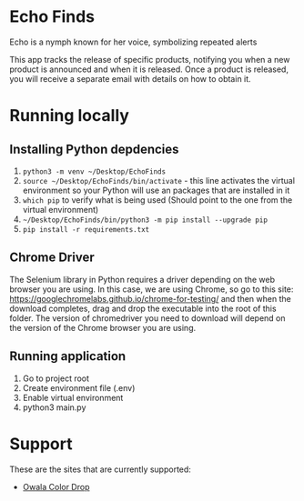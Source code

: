 # Echo Finds

Echo is a nymph known for her voice, symbolizing repeated alerts

This app tracks the release of specific products, notifying you when a new product is announced and when it is released. Once a product is released, you will receive a separate email with details on how to obtain it.

# Running locally

## Installing Python depdencies

1. ```python3 -m venv ~/Desktop/EchoFinds```
2. ```source ~/Desktop/EchoFinds/bin/activate``` - this line activates the virtual environment so your Python will use an packages that are installed in it
3. ```which pip``` to verify what is being used (Should point to the one from the virtual environment)
4. ```~/Desktop/EchoFinds/bin/python3 -m pip install --upgrade pip```
5. ```pip install -r requirements.txt```

## Chrome Driver

The Selenium library in Python requires a driver depending on the web browser you are using. In this case, we are using Chrome, so go to this site: https://googlechromelabs.github.io/chrome-for-testing/ and then when the download completes, drag and drop the executable into the root of this folder. The version of chromedriver you need to download will depend on the version of the Chrome browser you are using.

## Running application

1. Go to project root
2. Create environment file (.env)
3. Enable virtual environment
4. python3 main.py

# Support

These are the sites that are currently supported:

- [Owala Color Drop](https://owalalife.com/pages/color-drop)